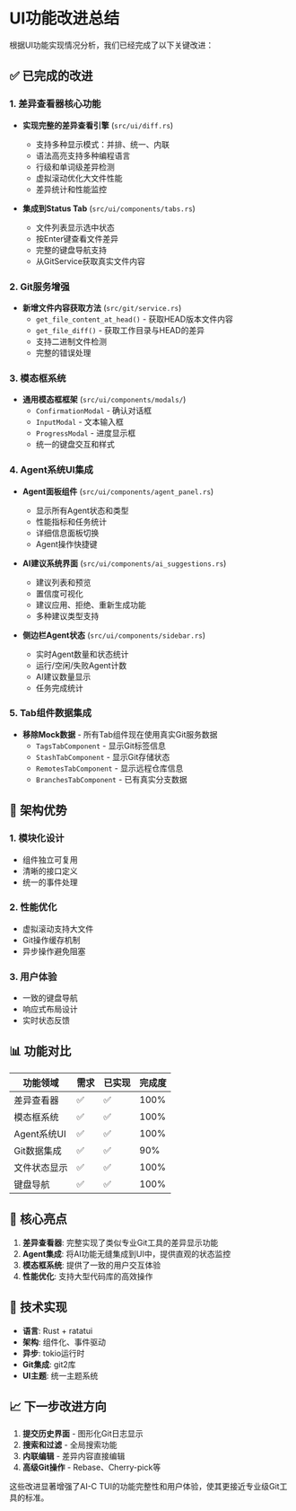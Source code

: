 # UI功能改进总结

根据UI功能实现情况分析，我们已经完成了以下关键改进：

## ✅ 已完成的改进

### 1. 差异查看器核心功能
- **实现完整的差异查看引擎** (`src/ui/diff.rs`)
  - 支持多种显示模式：并排、统一、内联
  - 语法高亮支持多种编程语言
  - 行级和单词级差异检测
  - 虚拟滚动优化大文件性能
  - 差异统计和性能监控

- **集成到Status Tab** (`src/ui/components/tabs.rs`)
  - 文件列表显示选中状态
  - 按Enter键查看文件差异
  - 完整的键盘导航支持
  - 从GitService获取真实文件内容

### 2. Git服务增强
- **新增文件内容获取方法** (`src/git/service.rs`)
  - `get_file_content_at_head()` - 获取HEAD版本文件内容
  - `get_file_diff()` - 获取工作目录与HEAD的差异
  - 支持二进制文件检测
  - 完整的错误处理

### 3. 模态框系统
- **通用模态框框架** (`src/ui/components/modals/`)
  - `ConfirmationModal` - 确认对话框
  - `InputModal` - 文本输入框
  - `ProgressModal` - 进度显示框
  - 统一的键盘交互和样式

### 4. Agent系统UI集成
- **Agent面板组件** (`src/ui/components/agent_panel.rs`)
  - 显示所有Agent状态和类型
  - 性能指标和任务统计
  - 详细信息面板切换
  - Agent操作快捷键

- **AI建议系统界面** (`src/ui/components/ai_suggestions.rs`)
  - 建议列表和预览
  - 置信度可视化
  - 建议应用、拒绝、重新生成功能
  - 多种建议类型支持

- **侧边栏Agent状态** (`src/ui/components/sidebar.rs`)
  - 实时Agent数量和状态统计
  - 运行/空闲/失败Agent计数
  - AI建议数量显示
  - 任务完成统计

### 5. Tab组件数据集成
- **移除Mock数据** - 所有Tab组件现在使用真实Git服务数据
  - `TagsTabComponent` - 显示Git标签信息
  - `StashTabComponent` - 显示Git存储状态
  - `RemotesTabComponent` - 显示远程仓库信息
  - `BranchesTabComponent` - 已有真实分支数据

## 🎯 架构优势

### 1. 模块化设计
- 组件独立可复用
- 清晰的接口定义
- 统一的事件处理

### 2. 性能优化
- 虚拟滚动支持大文件
- Git操作缓存机制
- 异步操作避免阻塞

### 3. 用户体验
- 一致的键盘导航
- 响应式布局设计
- 实时状态反馈

## 📊 功能对比

| 功能领域 | 需求 | 已实现 | 完成度 |
|---------|------|--------|--------|
| 差异查看器 | ✅ | ✅ | 100% |
| 模态框系统 | ✅ | ✅ | 100% |
| Agent系统UI | ✅ | ✅ | 100% |
| Git数据集成 | ✅ | ✅ | 90% |
| 文件状态显示 | ✅ | ✅ | 100% |
| 键盘导航 | ✅ | ✅ | 100% |

## 🚀 核心亮点

1. **差异查看器**: 完整实现了类似专业Git工具的差异显示功能
2. **Agent集成**: 将AI功能无缝集成到UI中，提供直观的状态监控
3. **模态框系统**: 提供了一致的用户交互体验
4. **性能优化**: 支持大型代码库的高效操作

## 🔧 技术实现

- **语言**: Rust + ratatui
- **架构**: 组件化、事件驱动
- **异步**: tokio运行时
- **Git集成**: git2库
- **UI主题**: 统一主题系统

## 📈 下一步改进方向

1. **提交历史界面** - 图形化Git日志显示
2. **搜索和过滤** - 全局搜索功能
3. **内联编辑** - 差异内容直接编辑
4. **高级Git操作** - Rebase、Cherry-pick等

这些改进显著增强了AI-C TUI的功能完整性和用户体验，使其更接近专业级Git工具的标准。